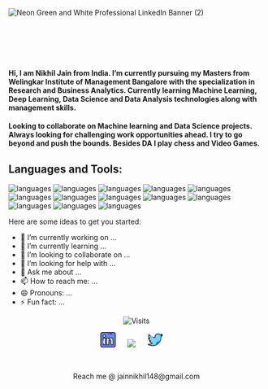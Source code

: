 ![Neon Green and White Professional LinkedIn Banner (2)](https://user-images.githubusercontent.com/83585688/130233313-fe187199-556d-437b-8450-5e282a0801b8.gif)

<br>
<br>
<br>
<br>


#### Hi, I am Nikhil Jain from India. I’m currently pursuing my Masters from Welingkar Institute of Management Bangalore with the specialization in Research and Business Analytics. Currently learning Machine Learning, Deep Learning, Data Science and Data Analysis technologies along with management skills.
#### Looking to collaborate on Machine learning and Data Science projects. Always looking for challenging work opportunities ahead. I try to go beyond and push the bounds. Besides DA I play chess and Video Games.

## Languages and Tools:

![languages](https://img.shields.io/static/v1?label=&message=Python&color=555&style=plastic)
![languages](https://img.shields.io/static/v1?label=&message=Microsoft_Excel&color=555&style=plastic)
![languages](https://img.shields.io/static/v1?label=&message=My%20SQL&color=555&style=plastic)
![languages](https://img.shields.io/static/v1?label=&message=Pandas&color=555&style=plastic)
![languages](https://img.shields.io/static/v1?label=&message=Seaborn&color=555&style=plastic)
![languages](https://img.shields.io/static/v1?label=&message=Beautiful_Soup&color=555&style=plastic)
![languages](https://img.shields.io/static/v1?label=&message=Jupyter&color=555&style=plastic)
![languages](https://img.shields.io/static/v1?label=&message=Tableau&color=555&style=plastic)
![languages](https://img.shields.io/static/v1?label=&message=Power_BI&color=555&style=plastic)
![languages](https://img.shields.io/static/v1?label=&message=Numpy&color=555&style=plastic)
![languages](https://img.shields.io/static/v1?label=&message=Matplotlib&color=555&style=plastic)
![languages](https://img.shields.io/static/v1?label=&message=MS_Word&color=555&style=plastic)
![languages](https://img.shields.io/static/v1?label=&message=MS_Power_Point&color=555&style=plastic)



Here are some ideas to get you started:

- 🔭 I’m currently working on ...
- 🌱 I’m currently learning ...
- 👯 I’m looking to collaborate on ...
- 🤔 I’m looking for help with ...
- 💬 Ask me about ...
- 📫 How to reach me: ...
- 😄 Pronouns: ...
- ⚡ Fun fact: ...


<p align="middle">
<img src="https://komarev.com/ghpvc/?username=nikhil-jnn" alt="Visits"/>

<p align="middle">
<a href="https://www.linkedin.com/in/nikhiljain148/" target="_blank"><img height="30" src="https://raw.githubusercontent.com/AbhishekMaira10/AbhishekMaira10/master/linkedin.png?raw=true"></a>&nbsp;&nbsp;&nbsp;&nbsp;&nbsp;
<a href="https://www.instagram.com/nikhil.jnn/" target="_blank"><img height="30" src="https://image.flaticon.com/icons/svg/725/725278.svg"></a>&nbsp;&nbsp;&nbsp;&nbsp;&nbsp;
<a href="https://twitter.com/nikhiljain148" target="_blank"><img height="30" src="https://raw.githubusercontent.com/AbhishekMaira10/AbhishekMaira10/master/Resources/png/twitter.png?raw=true"></a>&nbsp;&nbsp;&nbsp;&nbsp;&nbsp;
</p>
<br>
<p align="middle">
<a = "">Reach me @ jainnikhil148@gmail.com </a> 
